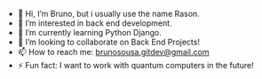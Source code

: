 - 👋 Hi, I’m Bruno, but i usually use the name Rason. 
- 👀 I’m interested in back end development. 
- 🌱 I’m currently learning Python Django.
- 💞️ I’m looking to collaborate on Back End Projects!
- 📫 How to reach me: brunosousa.gitdev@gmail.com
- ⚡ Fun fact: I want to work with quantum computers in the future!

<!---
rason-developer/rason-developer is a ✨ special ✨ repository because its `README.md` (this file) appears on your GitHub profile.
You can click the Preview link to take a look at your changes.
--->
